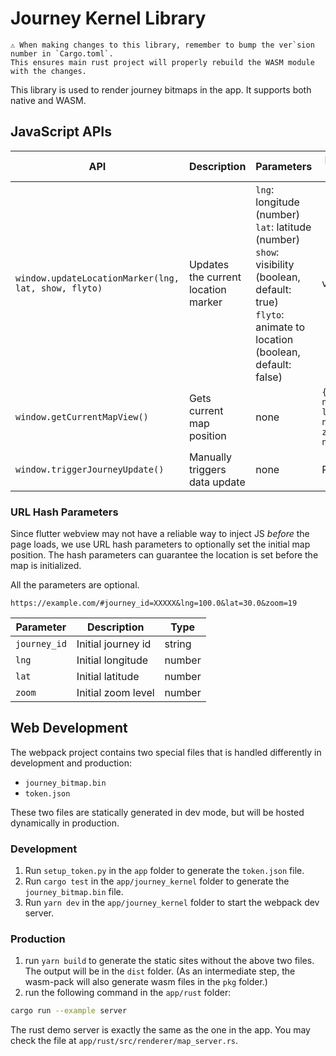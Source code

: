 # Journey Kernel Library


```
⚠️ When making changes to this library, remember to bump the ver`sion number in `Cargo.toml`. 
This ensures main rust project will properly rebuild the WASM module with the changes.
```

This library is used to render journey bitmaps in the app. It supports both native and WASM.

## JavaScript APIs

| API | Description | Parameters | Return Value |
|-----|-------------|------------|--------------|
| `window.updateLocationMarker(lng, lat, show, flyto)` | Updates the current location marker | `lng`: longitude (number)<br>`lat`: latitude (number)<br>`show`: visibility (boolean, default: true)<br>`flyto`: animate to location (boolean, default: false) | void |
| `window.getCurrentMapView()` | Gets current map position | none | `{lng: number, lat: number, zoom: number}` |
| `window.triggerJourneyUpdate()` | Manually triggers data update | none | Promise |

### URL Hash Parameters

Since flutter webview may not have a reliable way to inject JS *before* the page loads, we use URL hash parameters to optionally set the initial map position. The hash parameters can guarantee the location is set before the map is initialized.

All the parameters are optional.

```
https://example.com/#journey_id=XXXXX&lng=100.0&lat=30.0&zoom=19
```

| Parameter | Description | Type |
|-----------|-------------|------|
| `journey_id` | Initial journey id | string |
| `lng` | Initial longitude | number |
| `lat` | Initial latitude | number |
| `zoom` | Initial zoom level | number |

## Web Development

The webpack project contains two special files that is handled differently in development and production:

- `journey_bitmap.bin`
- `token.json`

These two files are statically generated in dev mode, but will be hosted dynamically in production.

### Development

1. Run `setup_token.py` in the `app` folder to generate the `token.json` file.
2. Run `cargo test` in the `app/journey_kernel` folder to generate the `journey_bitmap.bin` file.
3. Run `yarn dev` in the `app/journey_kernel` folder to start the webpack dev server.

### Production

1. run `yarn build` to generate the static sites without the above two files. The output will be in the `dist` folder. (As an intermediate step, the wasm-pack will also generate wasm files in the `pkg` folder.)
2. run the following command in the `app/rust` folder:

```bash
cargo run --example server
```

The rust demo server is exactly the same as the one in the app. You may check the file at `app/rust/src/renderer/map_server.rs`.